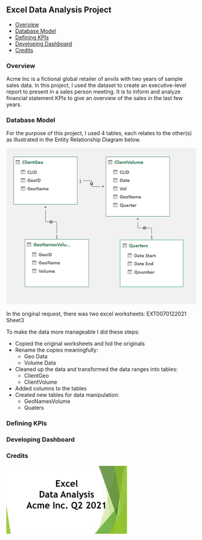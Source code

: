 ## Excel Data Analysis Project

- [Overview](#overview-id)
- [Database Model](#pipeline-id)
- [Defining KPIs](#kpi-id)
- [Developing Dashboard](#dashboard-id)
- [Credits](#credits-id)

### Overview
Acme Inc is a fictional global retailer of anvils with two years of sample sales data.
In this project, I used the dataset to create an executive-level report to present in a sales person meeting. It is to inform and analyze financial statement KPIs to give an overview of the sales in the last few years.  

  

### Database Model
For the purpose of this project, I used 4 tables, each relates to the other(s) as illustrated in the Entity Relationship Diagram below. 

![Table Relationship](https://github.com/CyclopeLab/Portfolio/blob/main/Images/Relationships.PNG)

In the original request, there was two excel worksheets:
EXT0070122021
Sheet3

To make the data more manageable I did these steps:
- Copied the original worksheets and hid the originals
- Rename the copies meaningfully:
  - Geo Data
  - Volume Data
- Cleaned up the data and transformed the data ranges into tables:
  - ClientGeo
  - ClientVolume
- Added columns to the tables
- Created new tables for data manipulation:
  - GeoNamesVolume
  - Quaters




### Defining KPIs


### Developing Dashboard


### Credits

[![App Screenshot](https://github.com/CyclopeLab/Portfolio/blob/main/Images/Excel%20Data%20Analysys_SM.png)](https://github.com/CyclopeLab/Portfolio/blob/main/ACME.md)



